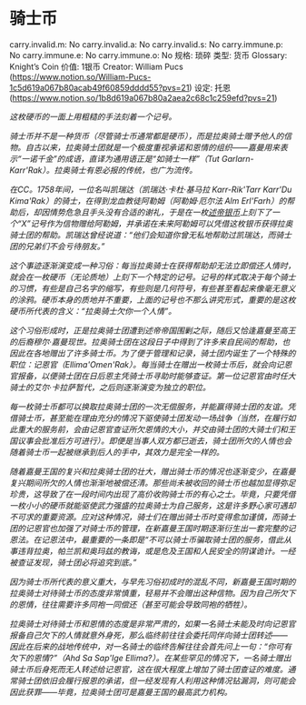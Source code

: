 # 骑士币

carry.invalid.m: No
carry.invalid.a: No
carry.invalid.s: No
carry.immune.p: No
carry.immune.e: No
carry.immune.o: No
规格: 琐碎
类型: 货币
Glossary: Knight’s Coin
价值: 1银币
Creator: William Pucs (https://www.notion.so/William-Pucs-1c5d619a067b80acab49f60859dddd55?pvs=21)
设定: 托恩 (https://www.notion.so/1b8d619a067b80a2aea2c68c1c259efd?pvs=21)

*这枚硬币的一面上用粗糙的手法刻着一个记号。*

*骑士币并不是一种货币（尽管骑士币通常都是硬币），而是拉奥骑士赠予他人的信物。自古以来，拉奥骑士团就是一个极度重视承诺和恩情的组织——嘉曼用来表示“一诺千金”的成语，直译为通用语正是“如骑士一样”（Tut Garlarn-Karr'Rak）。拉奥骑士有恩必报的传统，也广为流传。*

*在CC。1758年间，一位名叫凯瑞达（凯瑞达·卡杜·基马拉 Karr-Rik'Tarr Karr'Du Kima'Rak）的骑士，在得到龙血教徒阿勒姆（阿勒姆·厄尔法 Alm Erl'Farh）的帮助后，却因情势危急且手头没有合适的谢礼，于是在一枚[述帝银币](%E8%BF%B0%E5%B8%9D%E9%93%B6%E5%B8%81%201bbd619a067b80f3980fd3a68a10f22c.md)上刻下了一个“X”记号作为信物赠给阿勒姆，并承诺在未来阿勒姆可以凭借这枚银币获得拉奥骑士团的帮助。凯瑞达曾经说道：“他们会知道你曾无私地帮助过凯瑞达，而骑士团的兄弟们不会亏待朋友。”*

*这个事迹逐渐演变成一种习俗：每当拉奥骑士在获得帮助却无法立即偿还人情时，就会在一枚硬币（无论质地）上刻下一个特定的记号。记号的样式取决于每个骑士的习惯，有些是自己名字的缩写，有些则是几何符号，有些甚至看起来像毫无意义的涂鸦。硬币本身的质地并不重要，上面的记号也不那么讲究形式，重要的是这枚硬币所代表的含义：“拉奥骑士欠你一个人情”。*

*这个习俗形成时，正是拉奥骑士团遭到述帝帝国围剿之际，随后又恰逢嘉曼至高王的后裔穆尔·嘉曼现世。拉奥骑士团在这段日子中得到了许多来自民间的帮助，也因此在各地赠出了许多骑士币。为了便于管理和记录，骑士团内诞生了一个特殊的职位：记恩官（Ellima'Omen'Rak）。每当骑士在赠出一枚骑士币后，就会向记恩官报备，以便骑士团在日后恩主凭骑士币寻助时能够查证。第一位记恩官由时任大骑士的艾尔·卡拉萨暂代，之后则逐渐演变为独立的职位。*

*每一枚骑士币都可以换取拉奥骑士团的一次无偿服务，并能赢得骑士团的友谊。凭借骑士币，甚至能在理由充分的情况下驱使骑士团发动一场战争（当然，在履行如此重大的服务前，会由记恩官查证所欠恩情的大小，并交由骑士团的大骑士们和王国议事会批准后方可进行）。即便是当事人双方都已逝去，骑士团所欠的人情也会随着骑士币一起被继承到后人的手中，其效力是完全一样的。*

*随着嘉曼王国的复兴和拉奥骑士团的壮大，赠出骑士币的情况也逐渐变少，在嘉曼复兴期间所欠的人情也渐渐地被偿还清。那些尚未被收回的骑士币也越加显得弥足珍贵，这导致了在一段时间内出现了高价收购骑士币的有心之士。毕竟，只要凭借一枚小小的硬币就能驱使武力强盛的拉奥骑士为自己服务，这是许多野心家可遇却不可求的重要资源。应对这种情况，骑士们在赠出骑士币时变得愈加谨慎，而骑士团的记恩官也加强了对骑士币的管理，在新嘉曼王国时期逐渐衍生出一套完整的记恩法。在记恩法中，最重要的一条即是“不可以骑士币骗取骑士团的服务，借此从事违背拉奥，帕兰凯和奥玛兹的教诲，或是危及王国和人民安全的阴谋诡计。一经被查证发现，骑士团必将追究到底。”*

*因为骑士币所代表的意义重大，与早先习俗初成时的混乱不同，新嘉曼王国时期的拉奥骑士对待骑士币的态度非常慎重，轻易并不会赠出这种信物。因为自己所欠下的恩情，往往需要许多同袍一同偿还（甚至可能会导致同袍的牺牲）。*

*拉奥骑士对待骑士币和恩情的态度是非常严肃的，如果一名骑士未能及时向记恩官报备自己欠下的人情就意外身死，那么临终前往往会委托同伴向骑士团转述——因此在后来的战地传统中，对一名骑士的临终告解往往会首先问上一句：“你可有欠下的恩情?”（Ahd Sa Sap'Ige Ellima?）。在某些罕见的情况下，一名骑士赠出骑士币后身死而无人转述给记恩官，这在很大程度上增加了骑士团查证的难度。通常骑士团依旧会履行报恩的承诺，但一经发现有人利用这种情况钻漏洞，则可能会因此获罪——毕竟，拉奥骑士团可是嘉曼王国的最高武力机构。*